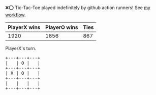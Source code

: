 :x::o: Tic-Tac-Toe played indefinitely by github action runners! See [my workflow](.github/workflows/play.yaml).

|PlayerX wins|PlayerO wins|Ties|
|-|-|-|
|1920|1856|867|

PlayerX's turn.

<pre>
+---+---+---+
|   | O |   |
+---+---+---+
| X | O |   |
+---+---+---+
|   |   |   |
+---+---+---+
</pre>